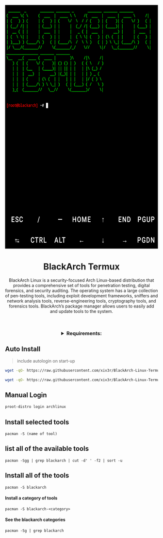 <img width="1000" height="800" src="https://github.com/xiv3r/BlackArch-Linux-Termux/blob/main/link/blackarch.png">

# <h1 align="center">BlackArch Termux</h1>

<p align="center"> BlackArch Linux is a security-focused Arch Linux-based distribution that provides a comprehensive set of tools for penetration testing, digital forensics, and security auditing. The operating system has a large collection of pen-testing tools, including exploit development frameworks, sniffers and network analysis tools, reverse-engineering tools, cryptography tools, and forensics tools. BlackArch’s package manager allows users to easily add and update tools to the system. </p>

<br>

<h3 align="center"><details><summary>Requirements:</summary>
    
`5-15GB storage`

[`Termux`](https://github.com/xiv3r/Kali-Linux-Termux/releases/download/Apps/Termux_v0.119.1.apk)

</h3></details>

## Auto Install
> include autologin on start-up
```sh
wget -qO- https://raw.githubusercontent.com/xiv3r/BlackArch-Linux-Termux/main/link/install.sh | sh
```
```sh
wget -qO- https://raw.githubusercontent.com/xiv3r/BlackArch-Linux-Termux/refs/heads/main/link/blackarch.sh | sh
```
## Manual Login
```sh
proot-distro login archlinux
```

## Install selected tools

    pacman -S (name of tool)


## list all of the available tools
   
    pacman -Sgg | grep blackarch | cut -d' ' -f2 | sort -u

## Install all of the tools

    pacman -S blackarch
    
#### Install a category of tools
    
    pacman -S blackarch-<category>
    
#### See the blackarch categories

    pacman -Sg | grep blackarch
